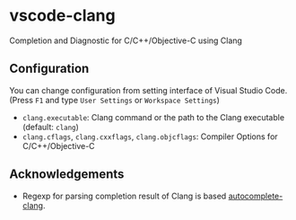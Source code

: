 # vscode-clang

Completion and Diagnostic for C/C++/Objective-C using Clang

## Configuration

You can change configuration from setting interface of Visual Studio Code. (Press `F1` and type `User Settings` or `Workspace Settings`)

- `clang.executable`: Clang command or the path to the Clang executable (default: `clang`)
- `clang.cflags`, `clang.cxxflags`, `clang.objcflags`: Compiler Options for C/C++/Objective-C


## Acknowledgements

- Regexp for parsing completion result of Clang is based [autocomplete-clang](https://github.com/yasuyuky/autocomplete-clang).
